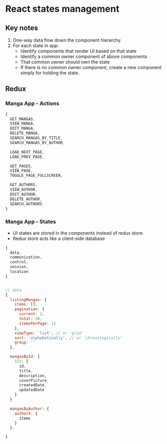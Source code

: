 # React states management

## Key notes

1. One-way data flow down the component hierarchy.
2. For each state in app:
    - Identify components that render UI based on that state
    - Identify a common owner component of above components
    - That common owner should own the state
    - If there is no common owner component, create a new component simply for holding the state.

## Redux

### Manga App - Actions

```js
{
  GET_MANGAS,
  VIEW_MANGA,
  EDIT_MANGA,
  DELETE_MANGA,
  SEARCH_MANGAS_BY_TITLE,
  SEARCH_MANGAS_BY_AUTHOR,

  LOAD_NEXT_PAGE,
  LOAD_PREV_PAGE,

  GET_PAGES,
  VIEW_PAGE,
  TOGGLE_PAGE_FULLSCREEN,

  GET_AUTHORS,
  VIEW_AUTHOR,
  EDIT_AUTHOR,
  DELETE_AUTHOR,
  SEARCH_AUTHORS
}
```

### Manga App - States

- UI states are stored in the components instead of redux store.
- Redux store acts like a client-side database

```js
{
  data,
  communication,
  control,
  session,
  location
}


// data
{
  listingMangas: {
    items: [],
    pagination: {
      current: 2,
      total: 10,
      itemsPerPage: 11
    },
    viewType: 'list', // or 'grid'
    sort: 'alphabetically', // or 'chronologically'
    group: ''
  },

  mangasById: {
    123: {
      id,
      title,
      description,
      coverPicture,
      createdDate,
      updatedDate
    }
  }

  mangasByAuthor: {
    authorX: {
      items
    }
  },

}

```
